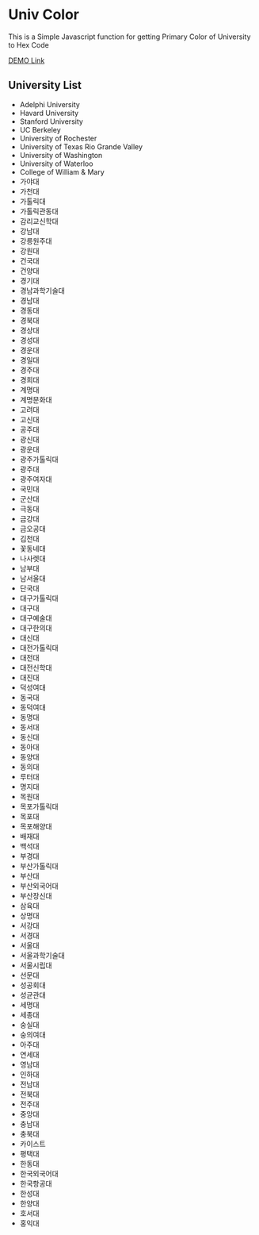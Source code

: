 # Univ Color
This is a Simple Javascript function for getting Primary Color of University to Hex Code

[DEMO Link](https://nayunhwan.github.io/UnivColor/)

## University List
* Adelphi University
* Havard University
* Stanford University
* UC Berkeley
* University of Rochester
* University of Texas Rio Grande Valley
* University of Washington
* University of Waterloo
* College of William & Mary
* 가야대
* 가천대
* 가톨릭대
* 가톨릭관동대
* 감리교신학대
* 강남대
* 강릉원주대
* 강원대
* 건국대
* 건양대
* 경기대
* 경남과학기술대
* 경남대
* 경동대
* 경북대
* 경상대
* 경성대
* 경운대
* 경일대
* 경주대
* 경희대
* 계명대
* 계명문화대
* 고려대
* 고신대
* 공주대
* 광신대
* 광운대
* 광주가톨릭대
* 광주대
* 광주여자대
* 국민대
* 군산대
* 극동대
* 금강대
* 금오공대
* 김천대
* 꽃동네대
* 나사렛대
* 남부대
* 남서울대
* 단국대
* 대구가톨릭대
* 대구대
* 대구예술대
* 대구한의대
* 대신대
* 대전가톨릭대
* 대전대
* 대전신학대
* 대진대
* 덕성여대
* 동국대
* 동덕여대
* 동명대
* 동서대
* 동신대
* 동아대
* 동양대
* 동의대
* 루터대
* 명지대
* 목원대
* 목포가톨릭대
* 목포대
* 목포해양대
* 배재대
* 백석대
* 부경대
* 부산가톨릭대
* 부산대
* 부산외국어대
* 부산장신대
* 삼육대
* 상명대
* 서강대
* 서경대
* 서울대
* 서울과학기술대
* 서울시립대
* 선문대
* 성공회대
* 성균관대
* 세명대
* 세종대
* 숭실대
* 숭의여대
* 아주대
* 연세대
* 영남대
* 인하대
* 전남대
* 전북대
* 전주대
* 중앙대
* 충남대
* 충북대
* 카이스트
* 평택대
* 한동대
* 한국외국어대
* 한국항공대
* 한성대
* 한양대
* 호서대
* 홍익대
